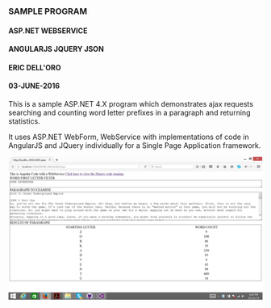 ### SAMPLE PROGRAM  
#### ASP.NET WEBSERVICE  
#### ANGULARJS JQUERY JSON  
#### ERIC DELL'ORO  
#### 03-JUNE-2016  

This is a sample ASP.NET 4.X program which demonstrates
ajax requests searching and counting word letter prefixes 
in a paragraph and returning statistics.

It uses ASP.NET WebForm, WebService with implementations
of code in AngularJS and JQuery individually for a 
Single Page Application framework.

![screenshot](https://github.com/edelloro/text-processor/blob/master/WORDFINDER/SCREENSHOT/Image001.jpg)






